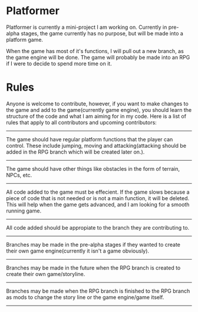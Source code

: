 # Platformer
Platformer is currently a mini-project I am working on. Currently in pre-alpha stages, the game currently has no purpose, but will be made into a platform game.

When the game has most of it's functions, I will pull out a new branch, as the game engine will be done. The game will probably be made into an RPG if I were to decide to spend more time on it.

# Rules
  Anyone is welcome to contribute, however, if you want to make changes to the game and add to the game(currently game engine), you should learn the structure of the code and what I am aiming for in my code. Here is a list of rules that apply to all contributors and upcoming contributors:
  _______________________________________________________________________________
  
  The game should have regular platform functions that the player can control. These include jumping, moving and attacking(attacking  should be added in the RPG branch which will be created later on.).
  _______________________________________________________________________________
  The game should have other things like obstacles in the form of terrain, NPCs, etc.
  _______________________________________________________________________________
  All code added to the game must be effecient. If the game slows because a piece of code that is not needed or is not a main function, it will be deleted. This will help when the game gets advanced, and I am looking for a smooth running game.
  _______________________________________________________________________________
  All code added should be appropiate to the branch they are contributing to.
  _______________________________________________________________________________
  Branches may be made in the pre-alpha stages if they wanted to create their own game engine(currently it isn't a game obviously).
  _______________________________________________________________________________
  Branches may be made in the future when the RPG branch is created to create their own game/storyline.
  _______________________________________________________________________________
  Branches may be made when the RPG branch is finished to the RPG branch as mods to change the story line or the game engine/game itself.
  _______________________________________________________________________________
  
  
